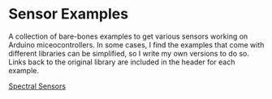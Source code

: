 # Sensor Examples   

A collection of bare-bones examples to get various sensors working on Arduino miceocontrollers. In some cases, I find the examples that come with different libraries can be simplified, so I write my own versions to do so. Links back to the original library are included in the header for each example. 

[Spectral Sensors](LightSensors/specrtal-sensors.md)
